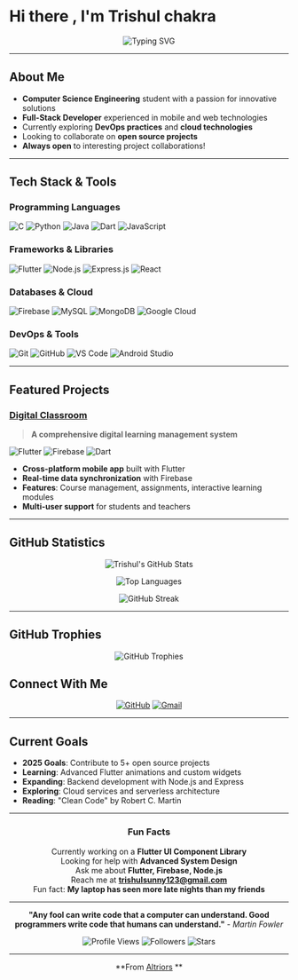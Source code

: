 # Hi there , I'm Trishul chakra

<div align="center">

![Typing SVG](https://readme-typing-svg.herokuapp.com?font=Fira+Code&pause=1000&color=36BCF7&width=435&lines=Third+Year+CSE+Student;Always+learning+new+things)

</div>

---

##  About Me

-  **Computer Science Engineering** student with a passion for innovative solutions
-  **Full-Stack Developer** experienced in mobile and web technologies
-  Currently exploring **DevOps practices** and **cloud technologies**
-  Looking to collaborate on **open source projects**
-  **Always open** to interesting project collaborations!

---

##  Tech Stack & Tools

### Programming Languages
![C](https://img.shields.io/badge/C-A8B9CC?style=for-the-badge&logo=c&logoColor=black)
![Python](https://img.shields.io/badge/Python-FFD43B?style=for-the-badge&logo=python&logoColor=blue)
![Java](https://img.shields.io/badge/Java-ED8B00?style=for-the-badge&logo=openjdk&logoColor=white)
![Dart](https://img.shields.io/badge/Dart-0175C2?style=for-the-badge&logo=dart&logoColor=white)
![JavaScript](https://img.shields.io/badge/JavaScript-F7DF1E?style=for-the-badge&logo=javascript&logoColor=black)

### Frameworks & Libraries
![Flutter](https://img.shields.io/badge/Flutter-02569B?style=for-the-badge&logo=flutter&logoColor=white)
![Node.js](https://img.shields.io/badge/Node.js-339933?style=for-the-badge&logo=node.js&logoColor=white)
![Express.js](https://img.shields.io/badge/Express.js-000000?style=for-the-badge&logo=express&logoColor=white)
![React](https://img.shields.io/badge/React-20232A?style=for-the-badge&logo=react&logoColor=61DAFB)

### Databases & Cloud
![Firebase](https://img.shields.io/badge/Firebase-FFCA28?style=for-the-badge&logo=firebase&logoColor=black)
![MySQL](https://img.shields.io/badge/MySQL-005C84?style=for-the-badge&logo=mysql&logoColor=white)
![MongoDB](https://img.shields.io/badge/MongoDB-4EA94B?style=for-the-badge&logo=mongodb&logoColor=white)
![Google Cloud](https://img.shields.io/badge/Google_Cloud-4285F4?style=for-the-badge&logo=google-cloud&logoColor=white)

### DevOps & Tools
![Git](https://img.shields.io/badge/GIT-E44C30?style=for-the-badge&logo=git&logoColor=white)
![GitHub](https://img.shields.io/badge/GitHub-100000?style=for-the-badge&logo=github&logoColor=white)
![VS Code](https://img.shields.io/badge/VS_Code-0078D4?style=for-the-badge&logo=visual%20studio%20code&logoColor=white)
![Android Studio](https://img.shields.io/badge/Android_Studio-3DDC84?style=for-the-badge&logo=android-studio&logoColor=white)

---

##  Featured Projects

###  [Digital Classroom](https://github.com/Altriors/digitalclassroom)
> **A comprehensive digital learning management system**

![Flutter](https://img.shields.io/badge/Flutter-02569B?style=flat&logo=flutter&logoColor=white)
![Firebase](https://img.shields.io/badge/Firebase-FFCA28?style=flat&logo=firebase&logoColor=black)
![Dart](https://img.shields.io/badge/Dart-0175C2?style=flat&logo=dart&logoColor=white)

-  **Cross-platform mobile app** built with Flutter
-  **Real-time data synchronization** with Firebase
-  **Features**: Course management, assignments, interactive learning modules
-  **Multi-user support** for students and teachers

---

##  GitHub Statistics

<div align="center">

![Trishul's GitHub Stats](https://github-readme-stats.vercel.app/api?username=trishul&show_icons=true&theme=tokyonight&hide_border=true&count_private=true)

![Top Languages](https://github-readme-stats.vercel.app/api/top-langs/?username=trishul&layout=compact&theme=tokyonight&hide_border=true)

![GitHub Streak](https://github-readme-streak-stats.herokuapp.com/?user=trishul&theme=tokyonight&hide_border=true)

</div>

---

##  GitHub Trophies
<div align="center">

![GitHub Trophies](https://github-profile-trophy.vercel.app/?username=Trishulchakra&theme=tokyonight&no-frame=true&column=6)

</div>

##  Connect With Me

<div align="center">

[![GitHub](https://img.shields.io/badge/GitHub-Altriors-181717?style=for-the-badge&logo=github&logoColor=white)](https://github.com/Altriors)
[![Gmail](https://img.shields.io/badge/Gmail-D14836?style=for-the-badge&logo=gmail&logoColor=white)](mailto:trishulsunny123@gmail.com)

</div>


---

##  Current Goals

-  **2025 Goals**: Contribute to 5+ open source projects
-  **Learning**: Advanced Flutter animations and custom widgets
-  **Expanding**: Backend development with Node.js and Express
-  **Exploring**: Cloud services and serverless architecture
-  **Reading**: "Clean Code" by Robert C. Martin

---

<div align="center">

###  Fun Facts

 Currently working on a **Flutter UI Component Library**  
 Looking for help with **Advanced System Design**  
 Ask me about **Flutter, Firebase, Node.js**  
 Reach me at **trishulsunny123@gmail.com**    
 Fun fact: **My laptop has seen more late nights than my friends**

</div>

---

<div align="center">

**"Any fool can write code that a computer can understand. Good programmers write code that humans can understand."** - *Martin Fowler*

![Profile Views](https://komarev.com/ghpvc/?username=Altriors&color=brightgreen&style=flat-square)
![Followers](https://img.shields.io/github/followers/Altriors?style=social)
![Stars](https://img.shields.io/github/stars/Altriors?style=social)

---

 **From [Altriors](https://github.com/Altriors)  **

</div>
